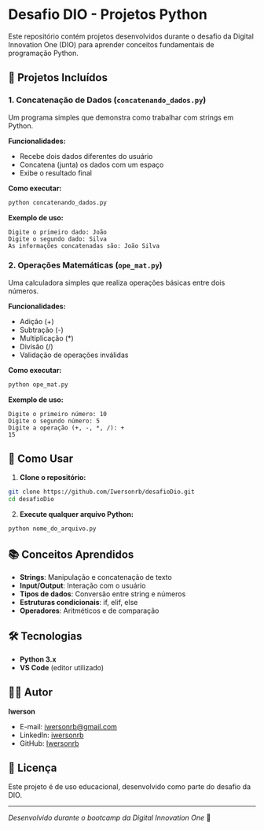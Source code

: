 # Desafio DIO - Projetos Python

Este repositório contém projetos desenvolvidos durante o desafio da Digital Innovation One (DIO) para aprender conceitos fundamentais de programação Python.

## 📁 Projetos Incluídos

### 1. Concatenação de Dados (`concatenando_dados.py`)
Um programa simples que demonstra como trabalhar com strings em Python.

**Funcionalidades:**
- Recebe dois dados diferentes do usuário
- Concatena (junta) os dados com um espaço
- Exibe o resultado final

**Como executar:**
```bash
python concatenando_dados.py
```

**Exemplo de uso:**
```
Digite o primeiro dado: João
Digite o segundo dado: Silva
As informações concatenadas são: João Silva
```

### 2. Operações Matemáticas (`ope_mat.py`)
Uma calculadora simples que realiza operações básicas entre dois números.

**Funcionalidades:**
- Adição (+)
- Subtração (-)
- Multiplicação (*)
- Divisão (/)
- Validação de operações inválidas

**Como executar:**
```bash
python ope_mat.py
```

**Exemplo de uso:**
```
Digite o primeiro número: 10
Digite o segundo número: 5
Digite a operação (+, -, *, /): +
15
```

## 🚀 Como Usar

1. **Clone o repositório:**
```bash
git clone https://github.com/Iwersonrb/desafioDio.git
cd desafioDio
```

2. **Execute qualquer arquivo Python:**
```bash
python nome_do_arquivo.py
```

## 📚 Conceitos Aprendidos

- **Strings**: Manipulação e concatenação de texto
- **Input/Output**: Interação com o usuário
- **Tipos de dados**: Conversão entre string e números
- **Estruturas condicionais**: if, elif, else
- **Operadores**: Aritméticos e de comparação

## 🛠️ Tecnologias

- **Python 3.x**
- **VS Code** (editor utilizado)

## 👨‍💻 Autor

**Iwerson**
- E-mail: [iwersonrb@gmail.com](mailto:iwersonrb@gmail.com)
- LinkedIn: [iwersonrb](https://www.linkedin.com/in/iwersonrb/)
- GitHub: [Iwersonrb](https://github.com/Iwersonrb)

## 📝 Licença

Este projeto é de uso educacional, desenvolvido como parte do desafio da DIO.

---

*Desenvolvido durante o bootcamp da Digital Innovation One* 🚀